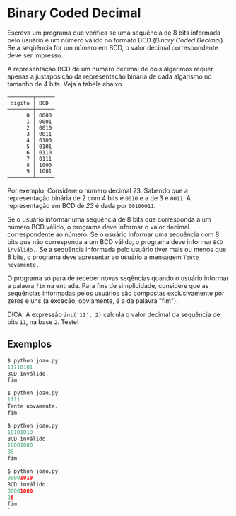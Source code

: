 # Binary Coded Decimal

Escreva um programa que verifica se uma sequência de 8
bits informada pelo usuário é um número válido no
formato BCD (*Binary Coded Decimal*). Se a seqüência
for um número em BCD, o valor
decimal correspondente deve ser impresso.

A representação BCD de um número
decimal de dois algarimos requer apenas a justaposição
da representação binária de cada algarismo no tamanho de
4 bits. Veja a tabela abaixo.

```
────────┬──────
 digito │ BCD
────────┼──────
      0 │ 0000
      1 │ 0001
      2 │ 0010
      3 │ 0011
      4 │ 0100
      5 │ 0101
      6 │ 0110
      7 │ 0111
      8 │ 1000
      9 │ 1001
────────┴──────
```

Por exemplo: Considere o  número decimal 23. Sabendo
que a representação binária de 2 com 4 bits é `0010` e a
de 3 é `0011`. A representação em BCD de _23_ é dada por
`00100011`.

Se o usuário informar uma sequência de 8 bits que
corresponda a um número BCD válido, o programa deve informar
o valor decimal correspondente ao número. Se o usuário
informar uma sequência com 8 bits que não corresponda a um BCD
válido, o programa deve informar `BCD inválido.`. Se a
sequência informada pelo usuário tiver mais ou menos que 8
bits, o programa deve apresentar ao usuário a mensagem `Tente
novamente.`.

O programa só para de receber novas seqências quando o
usuário informar a palavra `fim` na entrada. Para fins de
simplicidade, considere que as sequências informadas pelos
usuários são compostas exclusivamente por zeros e uns (a
exceção, obviamente, é a da palavra "fim").

DICA: A expressão `int('11', 2)` calcula o valor decimal da
sequência de bits `11`, na base `2`. Teste!

## Exemplos

```python
$ python joao.py
11110101
BCD inválido.
fim

$ python joao.py
1111
Tente novamente.
fim

$ python joao.py
10101010
BCD inválido.
10001000
88
fim

$ python joao.py
00001010
BCD inválido.
00001000
08
fim
`